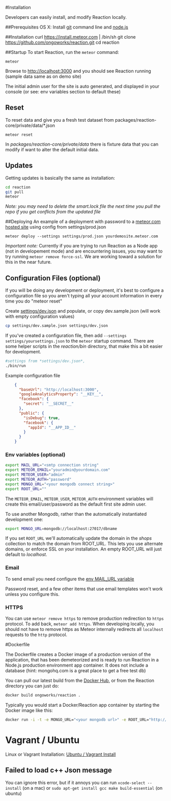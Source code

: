 #Installation

Developers can easily install, and modify Reaction locally.

##Prerequisites
OS X: Install [git](https://github.com/blog/1510-installing-git-from-github-for-mac) command line and [node.js](http://nodejs.org/)

##Installation
    curl https://install.meteor.com | /bin/sh
    git clone https://github.com/ongoworks/reaction.git
    cd reaction	


##Startup
To start Reaction, run the `meteor` command:

	meteor

Browse to [http://localhost:3000](http://localhost:3000) and you should see Reaction running (sample data same as on demo site)

The initial admin user for the site is auto generated, and displayed in your console (or see: env variables section to default these)

## Reset
To reset data and give you a fresh test dataset from packages/reaction-core/private/data/*.json

	meteor reset

In *packages/reaction-core/private/data* there is fixture data that you can modify if want to alter the default initial data.	

## Updates
Getting updates is basically the same as installation:

```bash
cd reaction
git pull
meteor
```

*Note: you may need to delete the smart.lock file the next time you pull the repo if you get conflicts from the updated file*

##Deploying
An example of a deployment with password to a [meteor.com hosted site](http://docs.meteor.com/#deploying) using config from settings/prod.json

	meteor deploy --settings settings/prod.json yourdemosite.meteor.com

*Important note:* Currently if you are trying to run Reaction as a Node app (not in developement mode) and are encountering issues, you may want to try running `meteor remove force-ssl`. We are working toward a solution for this in the near future.

## Configuration Files (optional)
If you will be doing any development or deployment, it's best to configure a configuration file so you aren't typing all your account information in every time you do "meteor reset"

Create [settings/dev.json](https://github.com/ongoworks/reaction/blob/master/settings/dev.sample.json) and populate, or copy dev.sample.json (will work with empty configuration values)

```bash
cp settings/dev.sample.json settings/dev.json
```

If you've created a configuration file, then add `--settings settings/yoursettings.json` to the `meteor` startup command. There are some helper scripts in the *reaction/bin* directory, that make this a bit easier for development.

```bash
#settings from *settings/dev.json*,
./bin/run  
```


Example configuration file
```json
	{
	  "baseUrl": "http://localhost:3000",
	  "googleAnalyticsProperty": "__KEY__",
	  "facebook": {
	    "secret": "__SECRET__"
	  },
	  "public": {
	    "isDebug": true,
	    "facebook": {
	      "appId": "__APP_ID__"
	    }
	  }
	}
```

### Env variables (optional)

```bash
export MAIL_URL="<smtp connection string"
export METEOR_EMAIL="youradmin@yourdomain.com" 
export METEOR_USER="admin"
export METEOR_AUTH="password"
export MONGO_URL="<your mongodb connect string>"
export ROOT_URL=""
```

The `METEOR_EMAIL`, `METEOR_USER`, `METEOR_AUTH` environment variables will create this email/user/password as the default first site admin user.

To use another Mongodb, rather than the automatically instantiated development one:
```bash
export MONGO_URL=mongodb://localhost:27017/dbname
```

If you set ```ROOT_URL``` we'll automatically update the domain in the *shops* collection to match the domain from ROOT_URL. This lets you use alternate domains, or enforce SSL on your installation.  An empty ROOT_URL will just default to *localhost*.


### Email 
To send email you need configure the [env MAIL_URL variable](http://docs.meteor.com/#email_send)

Password reset, and a few other items that use email templates won't work unless you configure this.

### HTTPS
You can use `meteor remove https` to remove production redirection to `https` protocol.  To add back, `meteor add https`.  When developing locally, you should not have to remove https as Meteor internally redirects all `localhost` requests to the `http` protocol.


#Dockerfile

The Dockerfile creates a Docker image of a production version of the application, that has been demeteorized and is ready to run Reaction in a Node.js production environment app container. It does not include a database (hint: mongohq.com is a great place to get a free test db)

You can pull our latest build from the [Docker Hub](https://registry.hub.docker.com/u/ongoworks/reaction/),  or from the Reaction directory you can just do:

```bash
docker build ongoworks/reaction .
```


Typically you would start a Docker/Reaction app container by starting the Docker image like this:

```bash
docker run -i -t -e MONGO_URL="<your mongodb url>" -e ROOT_URL="http://localhost" -e PORT="8080" -p ::8080 -d ongoworks/reaction
```

# Vagrant / Ubuntu

Linux or Vagrant Installation: [Ubuntu / Vagrant Install](https://github.com/ongoworks/reaction-core/blob/master/doc/vagrant.md)

## Failed to load c++ Json message

You can ignore this error, but if it annoys you can run
```xcode-select --install``` (on a mac) or ```sudo apt-get install gcc make build-essential``` (on ubuntu)
